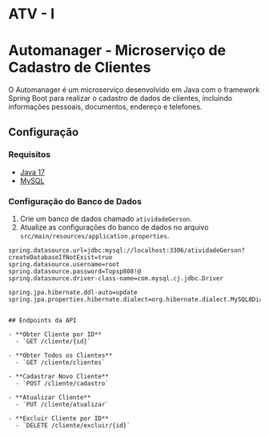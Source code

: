 # ATV - I
# Automanager - Microserviço de Cadastro de Clientes

O Automanager é um microserviço desenvolvido em Java com o framework Spring Boot para realizar o cadastro de dados de clientes, incluindo informações pessoais, documentos, endereço e telefones.

## Configuração

### Requisitos

- [Java 17](https://www.oracle.com/java/technologies/javase/jdk17-archive-downloads.html)
- [MySQL](https://www.mysql.com/)

### Configuração do Banco de Dados

1. Crie um banco de dados chamado `atividadeGerson`.
2. Atualize as configurações do banco de dados no arquivo `src/main/resources/application.properties`.

```properties
spring.datasource.url=jdbc:mysql://localhost:3306/atividadeGerson?createDatabaseIfNotExist=true
spring.datasource.username=root
spring.datasource.password=Topsp808!@
spring.datasource.driver-class-name=com.mysql.cj.jdbc.Driver

spring.jpa.hibernate.ddl-auto=update
spring.jpa.properties.hibernate.dialect=org.hibernate.dialect.MySQL8Dialect


## Endpoints da API

- **Obter Cliente por ID**
  - `GET /cliente/{id}`
  
- **Obter Todos os Clientes**
  - `GET /cliente/clientes`
  
- **Cadastrar Novo Cliente**
  - `POST /cliente/cadastro`
  
- **Atualizar Cliente**
  - `PUT /cliente/atualizar`
  
- **Excluir Cliente por ID**
  - `DELETE /cliente/excluir/{id}`
